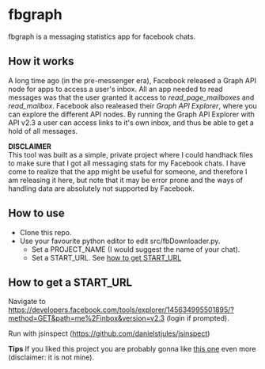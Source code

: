 # fbgraph
fbgraph is a messaging statistics app for facebook chats.

## How it works  
A long time ago (in the pre-messenger era), Facebook released a Graph API node for apps to access a user's inbox. All an app needed to read messages was that the user granted it access to *read_page_mailboxes* and *read_mailbox*. Facebook also realeased their *Graph API Explorer*, where you can explore the different API nodes. By running the Graph API Explorer with API v2.3 a user can access links to it's own inbox, and thus be able to get a hold of all messages.

**DISCLAIMER**  
This tool was built as a simple, private project where I could handhack files to make sure that I got all messaging stats for my Facebook chats. I have come to realize that the app might be useful for someone, and therefore I am releasing it here, but note that it may be error prone and the ways of handling data are absolutely not supported by Facebook.

## How to use
* Clone this repo.  
* Use your favourite python editor to edit src/fbDownloader.py.
  * Set a PROJECT_NAME (I would suggest the name of your chat).
  * Set a START_URL. See [how to get START_URL](#how-to-get-start_url)
  
## How to get a START_URL  
Navigate to https://developers.facebook.com/tools/explorer/145634995501895/?method=GET&path=me%2Finbox&version=v2.3 (login if prompted).





Run with jsinspect (https://github.com/danielstjules/jsinspect)


**Tips**
If you liked this project you are probably gonna like [this one](https://defaultnamehere.tumblr.com/post/139351766005/graphing-when-your-facebook-friends-are-awake) even more (disclaimer: it is not mine).
